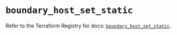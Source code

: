 # `boundary_host_set_static`

Refer to the Terraform Registry for docs: [`boundary_host_set_static`](https://registry.terraform.io/providers/hashicorp/boundary/1.2.0/docs/resources/host_set_static).
